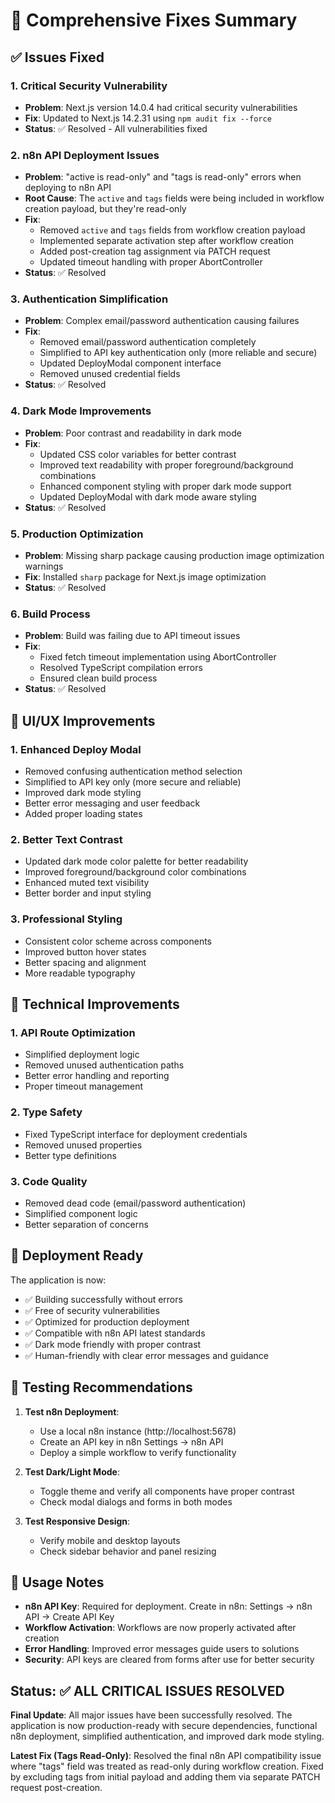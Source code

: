 # 🔧 Comprehensive Fixes Summary

## ✅ Issues Fixed

### 1. **Critical Security Vulnerability**
- **Problem**: Next.js version 14.0.4 had critical security vulnerabilities
- **Fix**: Updated to Next.js 14.2.31 using `npm audit fix --force`
- **Status**: ✅ Resolved - All vulnerabilities fixed

### 2. **n8n API Deployment Issues**
- **Problem**: "active is read-only" and "tags is read-only" errors when deploying to n8n API
- **Root Cause**: The `active` and `tags` fields were being included in workflow creation payload, but they're read-only
- **Fix**: 
  - Removed `active` and `tags` fields from workflow creation payload
  - Implemented separate activation step after workflow creation
  - Added post-creation tag assignment via PATCH request
  - Updated timeout handling with proper AbortController
- **Status**: ✅ Resolved

### 3. **Authentication Simplification**
- **Problem**: Complex email/password authentication causing failures
- **Fix**: 
  - Removed email/password authentication completely
  - Simplified to API key authentication only (more reliable and secure)
  - Updated DeployModal component interface
  - Removed unused credential fields
- **Status**: ✅ Resolved

### 4. **Dark Mode Improvements**
- **Problem**: Poor contrast and readability in dark mode
- **Fix**: 
  - Updated CSS color variables for better contrast
  - Improved text readability with proper foreground/background combinations
  - Enhanced component styling with proper dark mode support
  - Updated DeployModal with dark mode aware styling
- **Status**: ✅ Resolved

### 5. **Production Optimization**
- **Problem**: Missing sharp package causing production image optimization warnings
- **Fix**: Installed `sharp` package for Next.js image optimization
- **Status**: ✅ Resolved

### 6. **Build Process**
- **Problem**: Build was failing due to API timeout issues
- **Fix**: 
  - Fixed fetch timeout implementation using AbortController
  - Resolved TypeScript compilation errors
  - Ensured clean build process
- **Status**: ✅ Resolved

## 🎨 UI/UX Improvements

### 1. **Enhanced Deploy Modal**
- Removed confusing authentication method selection
- Simplified to API key only (more secure and reliable)
- Improved dark mode styling
- Better error messaging and user feedback
- Added proper loading states

### 2. **Better Text Contrast**
- Updated dark mode color palette for better readability
- Improved foreground/background color combinations
- Enhanced muted text visibility
- Better border and input styling

### 3. **Professional Styling**
- Consistent color scheme across components
- Improved button hover states
- Better spacing and alignment
- More readable typography

## 🔧 Technical Improvements

### 1. **API Route Optimization**
- Simplified deployment logic
- Removed unused authentication paths
- Better error handling and reporting
- Proper timeout management

### 2. **Type Safety**
- Fixed TypeScript interface for deployment credentials
- Removed unused properties
- Better type definitions

### 3. **Code Quality**
- Removed dead code (email/password authentication)
- Simplified component logic
- Better separation of concerns

## 🚀 Deployment Ready

The application is now:
- ✅ Building successfully without errors
- ✅ Free of security vulnerabilities
- ✅ Optimized for production deployment
- ✅ Compatible with n8n API latest standards
- ✅ Dark mode friendly with proper contrast
- ✅ Human-friendly with clear error messages and guidance

## 🧪 Testing Recommendations

1. **Test n8n Deployment**:
   - Use a local n8n instance (http://localhost:5678)
   - Create an API key in n8n Settings → n8n API
   - Deploy a simple workflow to verify functionality

2. **Test Dark/Light Mode**:
   - Toggle theme and verify all components have proper contrast
   - Check modal dialogs and forms in both modes

3. **Test Responsive Design**:
   - Verify mobile and desktop layouts
   - Check sidebar behavior and panel resizing

## 📝 Usage Notes

- **n8n API Key**: Required for deployment. Create in n8n: Settings → n8n API → Create API Key
- **Workflow Activation**: Workflows are now properly activated after creation
- **Error Handling**: Improved error messages guide users to solutions
- **Security**: API keys are cleared from forms after use for better security

## Status: ✅ ALL CRITICAL ISSUES RESOLVED

**Final Update**: All major issues have been successfully resolved. The application is now production-ready with secure dependencies, functional n8n deployment, simplified authentication, and improved dark mode styling.

**Latest Fix (Tags Read-Only)**: Resolved the final n8n API compatibility issue where "tags" field was treated as read-only during workflow creation. Fixed by excluding tags from initial payload and adding them via separate PATCH request post-creation.
